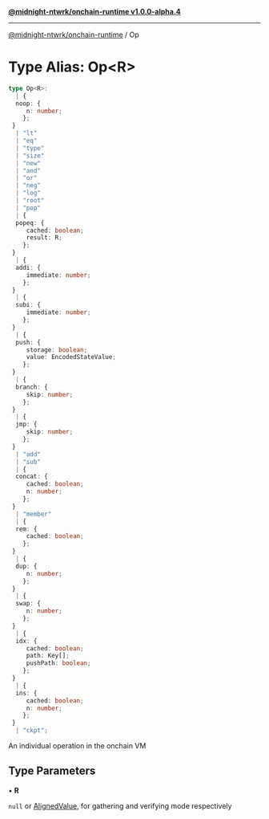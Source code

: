 [**@midnight-ntwrk/onchain-runtime v1.0.0-alpha.4**](../README.md)

***

[@midnight-ntwrk/onchain-runtime](../globals.md) / Op

# Type Alias: Op\<R\>

```ts
type Op<R>: 
  | {
  noop: {
     n: number;
    };
 }
  | "lt"
  | "eq"
  | "type"
  | "size"
  | "new"
  | "and"
  | "or"
  | "neg"
  | "log"
  | "root"
  | "pop"
  | {
  popeq: {
     cached: boolean;
     result: R;
    };
 }
  | {
  addi: {
     immediate: number;
    };
 }
  | {
  subi: {
     immediate: number;
    };
 }
  | {
  push: {
     storage: boolean;
     value: EncodedStateValue;
    };
 }
  | {
  branch: {
     skip: number;
    };
 }
  | {
  jmp: {
     skip: number;
    };
 }
  | "add"
  | "sub"
  | {
  concat: {
     cached: boolean;
     n: number;
    };
 }
  | "member"
  | {
  rem: {
     cached: boolean;
    };
 }
  | {
  dup: {
     n: number;
    };
 }
  | {
  swap: {
     n: number;
    };
 }
  | {
  idx: {
     cached: boolean;
     path: Key[];
     pushPath: boolean;
    };
 }
  | {
  ins: {
     cached: boolean;
     n: number;
    };
 }
  | "ckpt";
```

An individual operation in the onchain VM

## Type Parameters

• **R**

`null` or [AlignedValue](AlignedValue.md), for gathering and verifying
mode respectively

